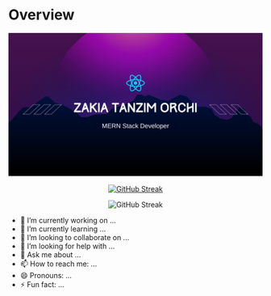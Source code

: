 # Overview

[![The San Juan Mountains are beautiful!](/assets/git-banner.png "San Juan Mountains")](https://www.linkedin.com/in/zakia-tanzim-orchi-a2263a290/)

<div align="center">

[![GitHub Streak](https://github-readme-streak-stats.herokuapp.com?user=Orchizakia00%20&theme=tokyonight-duo&hide_border=true&border_radius=6)](https://git.io/streak-stats)

![GitHub Streak](https://api.githubtrends.io/user/svg/Orchizakia00/repos?time_range=one_year&theme=synthwaves)
</div>

- 🔭 I’m currently working on ...
- 🌱 I’m currently learning ...
- 👯 I’m looking to collaborate on ...
- 🤔 I’m looking for help with ...
- 💬 Ask me about ...
- 📫 How to reach me: ...
- 😄 Pronouns: ...
- ⚡ Fun fact: ...

